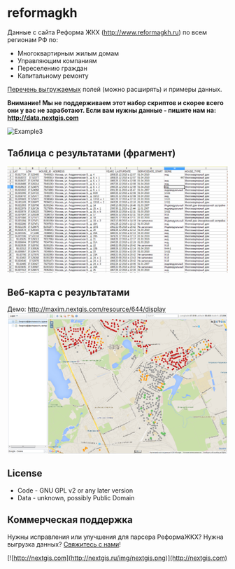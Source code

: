 reformagkh
==========
Данные с сайта Реформа ЖКХ (http://www.reformagkh.ru) по всем регионам РФ по:

* Многоквартирным жилым домам
* Управляющим компаниям
* Переселению граждан
* Капитальному ремонту

[Перечень выгружаемых](https://docs.google.com/spreadsheets/d/1FvqhdJF5IcQ9hbI_OD2JWdIjimnH_9RIvgjMrJigSg4/edit#gid=1154089007) полей (можно расширять) и примеры данных.

**Внимание! Мы не поддерживаем этот набор скриптов и скорее всего они у вас не заработают. 
Если вам нужны данные - пишите нам на: http://data.nextgis.com**

![Example3](/img/running.png)

## Таблица с результатами (фрагмент)
![Example1](/img/table.png)

## Веб-карта с результатами
Демо: http://maxim.nextgis.com/resource/644/display
![Example2](/img/map.png)

License
-------
* Code - GNU GPL v2 or any later version
* Data - unknown, possibly Public Domain

Коммерческая поддержка
----------------------
Нужны исправления или улучшения для парсера РеформаЖКХ? Нужна выгрузка данных? [Свяжитесь с нами](http://nextgis.ru/contact/)!

[![http://nextgis.com](http://nextgis.ru/img/nextgis.png)](http://nextgis.com)
